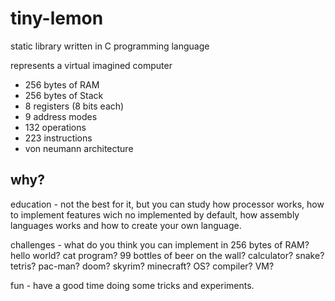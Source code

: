 # tiny-lemon
static library written in C programming language

represents a virtual imagined computer
* 256 bytes of RAM
* 256 bytes of Stack
* 8 registers (8 bits each)
* 9 address modes
* 132 operations
* 223 instructions
* von neumann architecture

## why?

education - not the best for it, but you can study how processor works,
how to implement features wich no implemented by default,
how assembly languages works and how to create your own language.

challenges - what do you think you can implement in 256 bytes of RAM?
hello world? cat program? 99 bottles of beer on the wall? calculator?
snake? tetris? pac-man? doom? skyrim? minecraft? OS? compiler? VM?

fun - have a good time doing some tricks and experiments.
